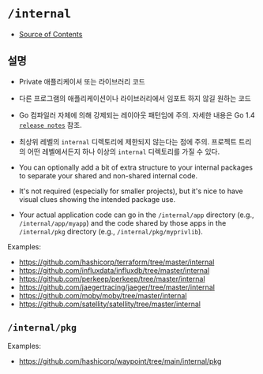 # `/internal`
- [Source of Contents](https://github.com/golang-standards/project-layout/blob/master/internal)
## 설명
- Private 애플리케이셔 또는 라이브러리 코드 
- 다른 프로그램의 애플리케이션이나 라이브러리에서 임포트 하지 않길 원하는 코드
- Go 컴파일러 자체에 의해 강제되는 레이아웃 패턴임에 주의. 자세한 내용은 Go 1.4 [`release notes`](https://golang.org/doc/go1.4#internalpackages) 참조.
- 최상위 레벨의 `internal` 디렉토리에 제한되지 않는다는 점에 주의. 프로젝트 트리의 어떤 레벨에서든지 하나 이상의 `internal` 디렉토리를 가질 수 있다.

- You can optionally add a bit of extra structure to your internal packages to separate your shared and non-shared internal code. 
- It's not required (especially for smaller projects), but it's nice to have visual clues showing the intended package use. 
- Your actual application code can go in the `/internal/app` directory (e.g., `/internal/app/myapp`) and the code shared by those apps in the `/internal/pkg` directory (e.g., `/internal/pkg/myprivlib`).

Examples:

* https://github.com/hashicorp/terraform/tree/master/internal
* https://github.com/influxdata/influxdb/tree/master/internal
* https://github.com/perkeep/perkeep/tree/master/internal
* https://github.com/jaegertracing/jaeger/tree/master/internal
* https://github.com/moby/moby/tree/master/internal
* https://github.com/satellity/satellity/tree/master/internal

## `/internal/pkg`

Examples:

* https://github.com/hashicorp/waypoint/tree/main/internal/pkg
